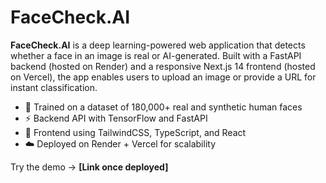 # FaceCheck.AI

**FaceCheck.AI** is a deep learning-powered web application that detects whether a face in an image is real or AI-generated. Built with a FastAPI backend (hosted on Render) and a responsive Next.js 14 frontend (hosted on Vercel), the app enables users to upload an image or provide a URL for instant classification.

* 🧠 Trained on a dataset of 180,000+ real and synthetic human faces
* ⚡ Backend API with TensorFlow and FastAPI
* 🎨 Frontend using TailwindCSS, TypeScript, and React
* ☁️ Deployed on Render + Vercel for scalability

Try the demo → **\[Link once deployed]**